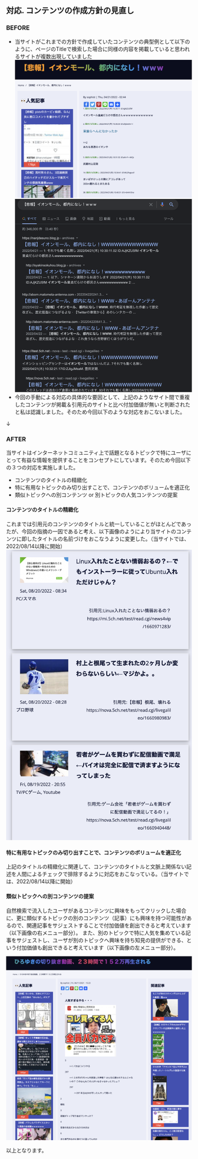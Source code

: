 
## 対応.  コンテンツの作成方針の見直し
### BEFORE
- 当サイトがこれまでの方針で作成していたコンテンツの典型例として以下のように、ページのTitleで検索した場合に同様の内容を掲載していると思われるサイトが複数出現していました
![](Pasted%20image%2020220821034843.png)
![](Pasted%20image%2020220821034853.png)
- 今回の手動による対応の具体的な要因として、上記のようなサイト間で重複したコンテンツが掲載＆引用元のサイトと比べ付加価値が無いと判断されたと私は認識しました。そのため今回以下のような対応をおこないました。

↓

### AFTER
当サイトはインターネットコミュニティ上で話題となるトピックで特にユーザにとって有益な情報を提供することをコンセプトにしています。そのため今回以下の３つの対応を実施しました。
- コンテンツのタイトルの精緻化
- 特に有用なトピックのみ切り出すことで、コンテンツのボリュームを適正化
- 類似トピックへの別コンテンツ or 別トピックの人気コンテンツの提案

#### コンテンツのタイトルの精緻化
これまでは引用元のコンテンツのタイトルと統一していることがほとんどであったが、今回の指摘の一因であると考え、以下画像のようにより当サイトのコンテンツに即したタイトルの名前づけをおこなうように変更した。（当サイトでは、2022/08/14以降に開始）
![](Pasted%20image%2020220821035913.png)
#### 特に有用なトピックのみ切り出すことで、コンテンツのボリュームを適正化
上記のタイトルの精緻化に関連して、コンテンツのタイトルと文脈上関係ない記述を人間によるチェックで排除するように対応をおこなっている。（当サイトでは、2022/08/14以降に開始）

#### 類似トピックへの別コンテンツの提案
自然検索で流入したユーザがあるコンテンツに興味をもってクリックした場合に、更に類似するトピックの別のコンテンツ（記事）にも興味を持つ可能性があるので、関連記事をサジェストすることで付加価値を創出できると考えています（以下画像の右メニュー部分）。
また、別のトピックで特に人気を集めている記事をサジェストし、ユーザが別のトピックへ興味を持ち知見の提供ができる、という付加価値も創出できると考えています（以下画像の左メニュー部分）。

![](Pasted%20image%2020220821040756.png)

以上となります。